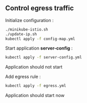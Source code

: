 ## Control egress traffic

Initialize configuration :

```bash
./minikube-istio.sh
./update-ip.sh
kubectl apply -f config-map.yml
```

Start application **server-config** :

````bash
kubectl apply -f server-config.yml
````

Application should not start

Add egress rule :

````bash
kubectl apply -f egress.yml
````

Application should start now